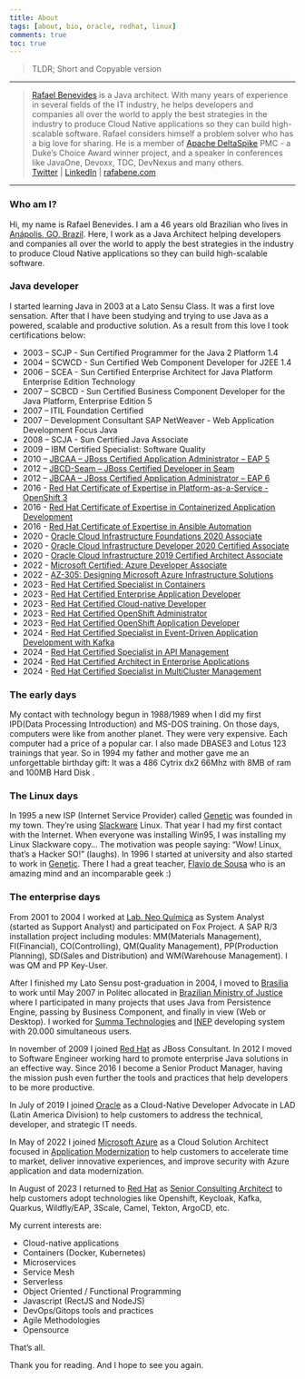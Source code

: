 ```yaml
---
title: About
tags: [about, bio, oracle, redhat, linux]
comments: true
toc: true
---
```


> TLDR; Short and Copyable version

---

> [Rafael Benevides](<(http://twitter.com/rafabene)>) is a Java architect.
> With many years of experience in several fields of the IT industry, he helps developers and companies all over the world to apply the best strategies in the industry to produce Cloud Native applications so they can build high-scalable software. Rafael considers himself a problem solver who has a big love for sharing.
> He is a member of [Apache DeltaSpike](http://deltaspike.apache.org) PMC - a Duke’s Choice Award winner project,
> and a speaker in conferences like JavaOne, Devoxx, TDC, DevNexus and many others.  
> [Twitter](http://twitter.com/rafabene)
> | [LinkedIn](https://www.linkedin.com/in/rafaelbenevides)
> | [rafabene.com](http://rafabene.com)

<hr>

### Who am I?

Hi, my name is Rafael Benevides. I am a 46 years old Brazilian who lives in [Anápolis, GO, Brazil](https://maps.app.goo.gl/W8NVuF6Rn5XgwYYd6). Here, I work as a Java Architect helping developers and companies all over the world to apply the best strategies in the industry to produce Cloud Native applications so they can build high-scalable software.

### Java developer

I started learning Java in 2003 at a Lato Sensu Class. It was a first love sensation. After that I have been studying and trying to use Java as a powered, scalable and productive solution. As a result from this love I took certifications below:

- 2003 – SCJP - Sun Certified Programmer for the Java 2 Platform 1.4
- 2004 – SCWCD - Sun Certified Web Component Developer for J2EE 1.4
- 2006 – SCEA - Sun Certified Enterprise Architect for Java Platform Enterprise Edition Technology
- 2007 – SCBCD - Sun Certified Business Component Developer for the Java Platform, Enterprise Edition 5
- 2007 – ITIL Foundation Certified
- 2007 – Development Consultant SAP NetWeaver - Web Application Development Focus Java
- 2008 – SCJA - Sun Certified Java Associate
- 2009 – IBM Certified Specialist: Software Quality
- 2010 – [JBCAA – JBoss Certified Application Administrator – EAP 5](https://rhtapps.redhat.com/verify?certId=111-061-115)
- 2012 – [JBCD-Seam – JBoss Certified Developer in Seam](https://rhtapps.redhat.com/verify?certId=111-061-115)
- 2012 – [JBCAA – JBoss Certified Application Administrator – EAP 6](https://rhtapps.redhat.com/verify?certId=111-061-115)
- 2016 - [Red Hat Certificate of Expertise in Platform-as-a-Service - OpenShift 3](https://rhtapps.redhat.com/verify?certId=111-061-115)
- 2016 - [Red Hat Certificate of Expertise in Containerized Application Development](https://rhtapps.redhat.com/verify?certId=111-061-115)
- 2016 - [Red Hat Certificate of Expertise in Ansible Automation](https://rhtapps.redhat.com/verify?certId=111-061-115)
- 2020 - [Oracle Cloud Infrastructure Foundations 2020 Associate](https://www.credly.com/badges/06a2e71a-4e33-4091-a17e-d2af68935f0c)
- 2020 - [Oracle Cloud Infrastructure Developer 2020 Certified Associate](https://www.credly.com/badges/f56cb9cf-d61e-4567-ad31-6fde39d08403)
- 2020 - [Oracle Cloud Infrastructure 2019 Certified Architect Associate](https://www.credly.com/badges/e1e109ff-0d53-4f07-9485-e578673bae3a)
- 2022 - [Microsoft Certified: Azure Developer Associate](https://www.credly.com/earner/earned/badge/517b75cd-8492-4bea-a5f4-a34722506de5)
- 2022 - [AZ-305: Designing Microsoft Azure Infrastructure Solutions](https://www.credly.com/badges/50f04374-60fc-4ca9-a1a4-0707ac84294d)
- 2023 - [Red Hat Certified Specialist in Containers](https://rhtapps.redhat.com/verify?certId=111-061-115)
- 2023 - [Red Hat Certified Enterprise Application Developer](https://rhtapps.redhat.com/verify?certId=111-061-115)
- 2023 - [Red Hat Certified Cloud-native Developer](https://rhtapps.redhat.com/verify?certId=111-061-115)
- 2023 - [Red Hat Certified OpenShift Administrator](https://rhtapps.redhat.com/verify?certId=111-061-115)
- 2023 - [Red Hat Certified OpenShift Application Developer](https://rhtapps.redhat.com/verify?certId=111-061-115)
- 2024 - [Red Hat Certified Specialist in Event-Driven Application Development with Kafka](https://rhtapps.redhat.com/verify?certId=111-061-115)
- 2024 - [Red Hat Certified Specialist in API Management](https://rhtapps.redhat.com/verify?certId=111-061-115)
- 2024 - [Red Hat Certified Architect in Enterprise Applications](https://rhtapps.redhat.com/verify?certId=111-061-115)
- 2024 - [Red Hat Certified Specialist in MultiCluster Management](https://rhtapps.redhat.com/verify?certId=111-061-115)

### The early days

My contact with technology begun in 1988/1989 when I did my first IPD(Data Processing Introduction) and MS-DOS training. On those days, computers were like from another planet. They were very expensive. Each computer had a price of a popular car. I also made DBASE3 and Lotus 123 trainings that year. So in 1994 my father and mother gave me an unforgettable birthday gift: It was a 486 Cytrix dx2 66Mhz with 8MB of ram and 100MB Hard Disk .

### The Linux days

In 1995 a new ISP (Internet Service Provider) called [Genetic](http://www.genetic.com.br/) was founded in my town. They’re using [Slackware](http://www.slackware.com/) Linux. That year I had my first contact with the Internet. When everyone was installing Win95, I was installing my Linux Slackware copy… The motivation was people saying: “Wow! Linux, that’s a Hacker SO!” (laughs). In 1996 I started at university and also started to work in [Genetic](http://www.genetic.com.br/). There I had a great teacher, [Flavio de Sousa](http://flaviodesousa.com/) who is an amazing mind and an incomparable geek :)

### The enterprise days

From 2001 to 2004 I worked at [Lab. Neo Química](http://www.neoquimica.com.br/) as System Analyst (started as Support Analyst) and participated on Fox Project. A SAP R/3 installation project including modules: MM(Materials Management), FI(Financial), CO(Controlling), QM(Quality Management), PP(Production Planning), SD(Sales and Distribution) and WM(Warehouse Management). I was QM and PP Key-User.

After I finished my Lato Sensu post-graduation in 2004, I moved to [Brasilia](https://www.google.com/maps/place/Brasília+-+Federal+District,+Brazil/) to work until May 2007 in Politec allocated in [Brazilian Ministry of Justice](http://www.justica.gov.br/) where I participated in many projects that uses Java from Persistence Engine, passing by Business Component, and finally in view (Web or Desktop).
I worked for [Summa Technologies](http://www.summa-tech.com/) and [INEP](http://www.inep.gov.br/) developing system with 20.000 simultaneous users.

In november of 2009 I joined [Red Hat](http://www.redhat.com/en) as JBoss Consultant. In 2012 I moved to Software Engineer working hard to promote enterprise Java solutions in an effective way. Since 2016 I become a Senior Product Manager, having the mission push even further the tools and practices that help developers to be more productive.

In July of 2019 I joined [Oracle](http://www.oracle.com) as a Cloud-Native Developer Advocate in LAD (Latin America Division) to help customers to address the technical, developer, and strategic IT needs.

In May of 2022 I joined [Microsoft Azure](https://azure.microsoft.com/) as a Cloud Solution Architect focused in [Application Modernization](https://azure.microsoft.com/en-us/solutions/application-and-database-modernization/) to help customers to accelerate time to market, deliver innovative experiences, and improve security with Azure application and data modernization.

In August of 2023 I returned to [Red Hat](http://www.redhat.com/en) as [Senior Consulting Architect](/2023/10/16/back-to-redhat/) to help customers adopt technologies like Openshift, Keycloak, Kafka, Quarkus, Wildfly/EAP, 3Scale, Camel, Tekton, ArgoCD, etc.

My current interests are:

- Cloud-native applications
- Containers (Docker, Kubernetes)
- Microservices
- Service Mesh
- Serverless
- Object Oriented / Functional Programming
- Javascript (RectJS and NodeJS)
- DevOps/Gitops tools and practices
- Agile Methodologies
- Opensource

That’s all.

Thank you for reading. And I hope to see you again.
